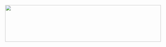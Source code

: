 <!--
<div>
<a href="https://dlwnsdud205.tistory.com"><img alt="__Blog" src="https://img.shields.io/badge/-__Blog-orange?style=flat-square&logo=Tistory"></a><br>
<a href="https://medium.com/@develxb"><img src="https://img.shields.io/badge/Medium-12100E?style=flat-square&logo=medium&logoColor=white"/></a><br>
<img src="https://hits.seeyoufarm.com/api/count/incr/badge.svg?url=https%3A%2F%2Fgithub.com%2Fdevxb&count_bg=%233D61C8&title_bg=%232D2D2D&icon=&icon_color=%23E7E7E7&title=hits&edge_flat=true"/>
</div>
-->
<!--
<a href="https://dlwnsdud205.tistory.com">
  <img alt="__Blog" src="https://github.com/devxb/devxb/assets/62425964/87724a9d-1b4f-4a22-8adb-2ac6e51c7921" width = "200" align="left">
</a>
-->



<a href="https://github.com/devxb/gitanimals">
<img
    src="https://render.gitanimals.org/lines/devxb?pet-id=22"
    width="100%"
    height="120"
  />
</a>
  

<!--
| Organization | Date | Contents |
| :----------: | :--: | :------: |
| __*Depromeet 14th*__ | 2023.11.04 ~ 2023.03. | teum-teum server |
| __*우아한테크캠프*__ | 2023.07.02 ~ 2023.08.31 | Woowa techcamp 6th - server |
| __*Depromeet 13th*__ | 2023.04.08 ~ 2023.07.22 | Nalab - server engineer |
-->
